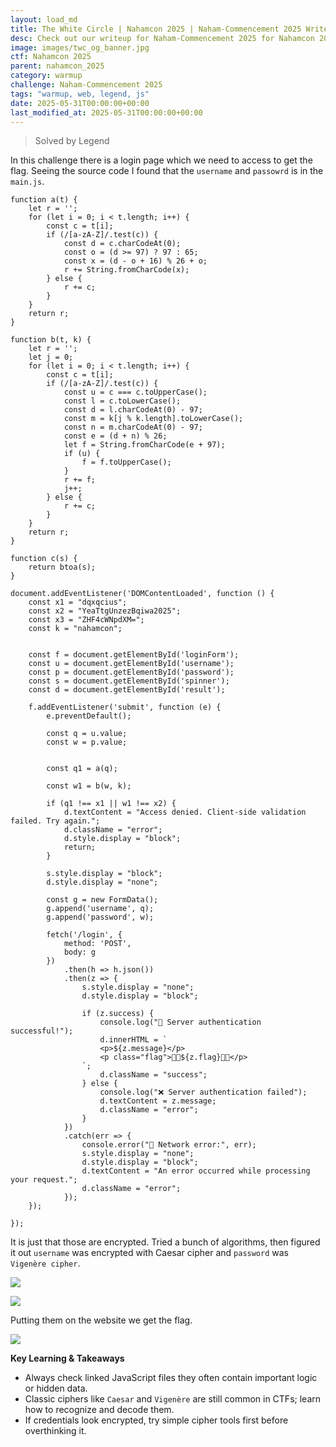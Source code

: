 ```yaml
---
layout: load_md
title: The White Circle | Nahamcon 2025 | Naham-Commencement 2025 Writeup
desc: Check out our writeup for Naham-Commencement 2025 for Nahamcon 2025 capture the flag competition.
image: images/twc_og_banner.jpg
ctf: Nahamcon 2025
parent: nahamcon_2025
category: warmup
challenge: Naham-Commencement 2025
tags: "warmup, web, legend, js"
date: 2025-05-31T00:00:00+00:00
last_modified_at: 2025-05-31T00:00:00+00:00
---
```




> Solved by Legend

In this challenge there is a login page which we need to access to get the flag. Seeing the source code I found that the `username` and `passowrd` is in the `main.js`.


    function a(t) {
        let r = '';
        for (let i = 0; i < t.length; i++) {
            const c = t[i];
            if (/[a-zA-Z]/.test(c)) {
                const d = c.charCodeAt(0);
                const o = (d >= 97) ? 97 : 65;
                const x = (d - o + 16) % 26 + o;
                r += String.fromCharCode(x);
            } else {
                r += c;
            }
        }
        return r;
    }
    
    function b(t, k) {
        let r = '';
        let j = 0;
        for (let i = 0; i < t.length; i++) {
            const c = t[i];
            if (/[a-zA-Z]/.test(c)) {
                const u = c === c.toUpperCase();
                const l = c.toLowerCase();
                const d = l.charCodeAt(0) - 97;
                const m = k[j % k.length].toLowerCase();
                const n = m.charCodeAt(0) - 97;
                const e = (d + n) % 26;
                let f = String.fromCharCode(e + 97);
                if (u) {
                    f = f.toUpperCase();
                }
                r += f;
                j++;
            } else {
                r += c;
            }
        }
        return r;
    }
    
    function c(s) {
        return btoa(s);
    }
    
    document.addEventListener('DOMContentLoaded', function () {
        const x1 = "dqxqcius";
        const x2 = "YeaTtgUnzezBqiwa2025";
        const x3 = "ZHF4cWNpdXM=";
        const k = "nahamcon";
    
    
        const f = document.getElementById('loginForm');
        const u = document.getElementById('username');
        const p = document.getElementById('password');
        const s = document.getElementById('spinner');
        const d = document.getElementById('result');
    
        f.addEventListener('submit', function (e) {
            e.preventDefault();
    
            const q = u.value;
            const w = p.value;
    
    
            const q1 = a(q);
    
            const w1 = b(w, k);
    
            if (q1 !== x1 || w1 !== x2) {
                d.textContent = "Access denied. Client-side validation failed. Try again.";
                d.className = "error";
                d.style.display = "block";
                return;
            }
    
            s.style.display = "block";
            d.style.display = "none";
    
            const g = new FormData();
            g.append('username', q);
            g.append('password', w);
    
            fetch('/login', {
                method: 'POST',
                body: g
            })
                .then(h => h.json())
                .then(z => {
                    s.style.display = "none";
                    d.style.display = "block";
    
                    if (z.success) {
                        console.log("🎉 Server authentication successful!");
                        d.innerHTML = `
                        <p>${z.message}</p>
                        <p class="flag">🙌🎉${z.flag}🎉🙌</p>
                    `;
                        d.className = "success";
                    } else {
                        console.log("❌ Server authentication failed");
                        d.textContent = z.message;
                        d.className = "error";
                    }
                })
                .catch(err => {
                    console.error("🚨 Network error:", err);
                    s.style.display = "none";
                    d.style.display = "block";
                    d.textContent = "An error occurred while processing your request.";
                    d.className = "error";
                });
        });
    
    });

It is just that those are encrypted. Tried a bunch of algorithms, then figured it out `username` was encrypted with Caesar cipher and `password` was `Vigenère cipher`.


![](https://i.imgur.com/P90IFbu.png)

![](https://i.imgur.com/bYM8awB.png)


Putting them on the website we get the flag.


![](https://i.imgur.com/xGMELtt.png)


**Key Learning & Takeaways**

- Always check linked JavaScript files they often contain important logic or hidden data.
- Classic ciphers like `Caesar` and `Vigenère` are still common in CTFs; learn how to recognize and decode them.
- If credentials look encrypted, try simple cipher tools first before overthinking it.


